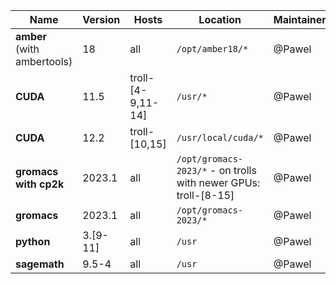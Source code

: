 | Name                              | Version | Hosts            | Location                       | Maintainer |
|-----------------------------------|---------|------------------|--------------------------------|------------|
| **amber** <br /> (with ambertools) | 18      | all              | <code>/opt/amber18/*</code>    | @Pawel     |
| **CUDA**   | 11.5    | troll-[4-9,11-14] | <code>/usr/*</code>            | @Pawel     |
| **CUDA**   | 12.2    | troll-[10,15]    | <code>/usr/local/cuda/*</code> | @Pawel     |
| **gromacs with cp2k**           | 2023.1   | all  | <code>/opt/gromacs-2023/*</code> - on trolls with newer GPUs: troll-[8-15] | @Pawel     |
| **gromacs**                     | 2023.1   | all  | <code>/opt/gromacs-2023/*</code>                                          | @Pawel     |
| **python**                      | 3.[9-11] | all  | <code>/usr</code>                                                    | @Pawel     |
| **sagemath**                    | 9.5-4    | all  | <code>/usr</code>                                                    | @Pawel     |
